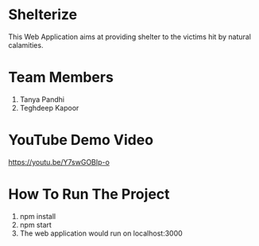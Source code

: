 # Shelterize
This Web Application aims at providing shelter to the victims hit by natural calamities.

# Team Members
1. Tanya Pandhi
2. Teghdeep Kapoor

# YouTube Demo Video
https://youtu.be/Y7swGOBIp-o

# How To Run The Project
1. npm install
2. npm start 
3. The web application would run on localhost:3000
